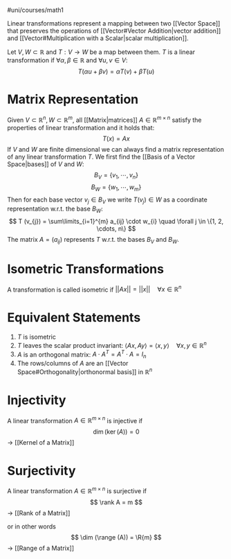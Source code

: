 #uni/courses/math1 

Linear transformations represent a mapping between two [[Vector Space]] that preserves the operations of [[Vector#Vector Addition|vector addition]] and [[Vector#Multiplication with a Scalar|scalar multiplication]].

Let $V, W \subset \mathbb{R}$ and $T: V \rightarrow W$ be a map between them. $T$ is a linear transformation if $\forall \alpha, \beta \in \mathbb{R}$ and $\forall u, v \in V$:
$$
T(\alpha u + \beta v) = \alpha T(v) + \beta T (u)
$$

# Matrix Representation

Given $V \subset \mathbb{R}^{n}, W \subset \mathbb{R}^{m}$, all [[Matrix|matrices]] $A \in \mathbb{R}^{m \times n}$ satisfy the properties of linear transformation and it holds that:
$$
T(x) = Ax
$$
If $V$ and $W$ are finite dimensional we can always find a matrix representation of any linear transformation $T$. We first find the [[Basis of a Vector Space|bases]] of $V$ and $W$:
$$
B_{V}= \{v_{1}, \cdots, v_{n}\}
$$
$$
B_{W}= \{w_{1}, \cdots, w_{m}\}
$$
Then for each base vector $v_j ∈ B_V$ we write $T(v_j) ∈ W$ as a coordinate representation w.r.t. the base $B_{W}$:
$$
T (v_{j}) = \sum\limits_{i=1}^{m} a_{ij} \cdot w_{i} \quad \forall j \in \{1, 2, \cdots, n\}
$$
The matrix $A = (a_{ij})$ represents $T$ w.r.t. the bases $B_V$ and $B_W$.

# Isometric Transformations

A transformation is called isometric if
$||Ax|| = ||x|| \quad \forall x \in \mathbb{R}^{n}$

# Equivalent Statements

1. $T$ is isometric
2. $T$ leaves the scalar product invariant: $\langle Ax, Ay \rangle = \langle x, y \rangle \quad \forall x, y \in \mathbb{R}^{n}$
3. $A$ is an orthogonal matrix: $A \cdot A^{T} = A^{T} \cdot A = I_{n}$
4. The rows/columns of $A$ are an [[Vector Space#Orthogonality|orthonormal basis]] in $\mathbb{R}^{n}$

# Injectivity

A linear transformation $A \in \mathbb{R}^{m \times n}$ is injective if
$$
\dim (\ker (A)) = 0
$$
-> [[Kernel of a Matrix]]

# Surjectivity

A linear transformation $A \in \mathbb{R}^{m \times n}$ is surjective if
$$
\rank A = m
$$
-> [[Rank of a Matrix]]

or in other words
$$
\dim (\range (A)) = \R{m}
$$
-> [[Range of a Matrix]]
